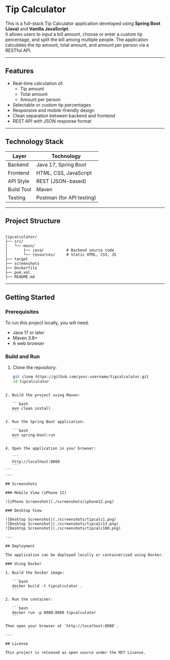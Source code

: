 
# Tip Calculator

This is a full-stack Tip Calculator application developed using **Spring Boot (Java)** and **Vanilla JavaScript**.  
It allows users to input a bill amount, choose or enter a custom tip percentage, and split the bill among multiple people. The application calculates the tip amount, total amount, and amount per person via a RESTful API.

---

## Features

- Real-time calculation of:
  - Tip amount
  - Total amount
  - Amount per person
- Selectable or custom tip percentages
- Responsive and mobile-friendly design
- Clean separation between backend and frontend
- REST API with JSON response format

---

## Technology Stack

| Layer     | Technology              |
|-----------|-------------------------|
| Backend   | Java 17, Spring Boot    |
| Frontend  | HTML, CSS, JavaScript   |
| API Style | REST (JSON-based)       |
| Build Tool| Maven                   |
| Testing   | Postman (for API testing) |

---

## Project Structure

```

tipcalculator/
├── src/
│   └── main/
│       ├── java/          # Backend source code
│       └── resources/     # Static HTML, CSS, JS
├── target
├── screenshots
├── Dockerfile
├── pom.xml
├── README.md

````

---

## Getting Started

### Prerequisites

To run this project locally, you will need:

- Java 17 or later
- Maven 3.8+
- A web browser

### Build and Run

1. Clone the repository:
   ```bash
   git clone https://github.com/your-username/tipcalculator.git
   cd tipcalculator
````

2. Build the project using Maven:

   ```bash
   mvn clean install
   ```

3. Run the Spring Boot application:

   ```bash
   mvn spring-boot:run
   ```

4. Open the application in your browser:

   ```
   http://localhost:8080
   ```
```
---

## Screenshots

### Mobile View (iPhone 12)

![iPhone Screenshot](./screenshots/iphone12.png)

### Desktop View

![Desktop Screenshot](./screenshots/tipcalc1.png)
![Desktop Screenshot](./screenshots/tipcalc13.png)
![Desktop Screenshot](./screenshots/tipcalc100.png)

---

## Deployment

The application can be deployed locally or containerized using Docker.

### Using Docker

1. Build the Docker image:

   ```bash
   docker build -t tipcalculator .
   ```

2. Run the container:

   ```bash
   docker run -p 8080:8080 tipcalculator
   ```

Then open your browser at `http://localhost:8080`.

---

## License

This project is released as open source under the MIT License.

